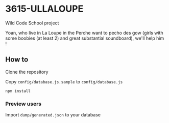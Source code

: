 # 3615-ULLALOUPE

Wild Code School project

Yoan, who live in La Loupe in the Perche want to pecho des gow (girls with some boobies (at least 2) and great substantial soundboard), we'll help him !

## How to

Clone the repository

Copy `config/database.js.sample` to `config/database.js`

`npm install`

### Preview users

Import `dump/generated.json` to your database
